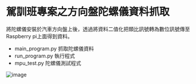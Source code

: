 # 駕訓班專案之方向盤陀螺儀資料抓取
將陀螺儀安裝於汽車方向盤上後，透過將資料二值化把類比訊號轉為數位訊號傳至Raspberry pi上面得到資料。
* main_program.py
  抓取陀螺儀資料
* run_program.py
  執行程式
* mpu_test.py
  陀螺儀測試程式

![image](https://user-images.githubusercontent.com/109200788/178664312-10fd53c9-d686-4def-bf62-07cff116f0cd.png)
